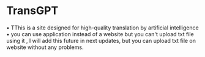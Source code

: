 # TransGPT
• TThis is a site designed for high-quality translation by artificial intelligence
• you can use application instead of a website but you can't upload txt file using it , I will add this future in next updates, but you can upload txt file on website without any problems.
